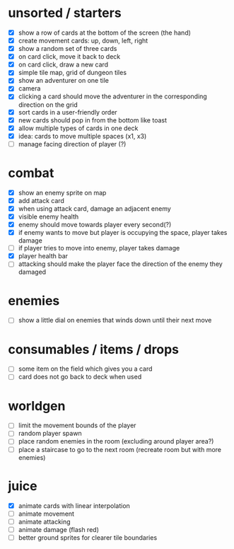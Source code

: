 # unsorted / starters

- [x] show a row of cards at the bottom of the screen (the hand)
- [x] create movement cards: up, down, left, right
- [x] show a random set of three cards
- [x] on card click, move it back to deck
- [x] on card click, draw a new card
- [x] simple tile map, grid of dungeon tiles
- [x] show an adventurer on one tile
- [x] camera
- [x] clicking a card should move the adventurer in the corresponding direction on the grid
- [x] sort cards in a user-friendly order
- [x] new cards should pop in from the bottom like toast
- [x] allow multiple types of cards in one deck
- [x] idea: cards to move multiple spaces (x1, x3)
- [ ] manage facing direction of player (?)

# combat

- [x] show an enemy sprite on map
- [x] add attack card
- [x] when using attack card, damage an adjacent enemy
- [x] visible enemy health
- [x] enemy should move towards player every second(?)
- [x] if enemy wants to move but player is occupying the space, player takes damage
- [ ] if player tries to move into enemy, player takes damage
- [x] player health bar
- [ ] attacking should make the player face the direction of the enemy they damaged

# enemies

- [ ] show a little dial on enemies that winds down until their next move

# consumables / items / drops

- [ ] some item on the field which gives you a card
- [ ] card does not go back to deck when used

# worldgen

- [ ] limit the movement bounds of the player
- [ ] random player spawn
- [ ] place random enemies in the room (excluding around player area?)
- [ ] place a staircase to go to the next room (recreate room but with more enemies)

# juice

- [x] animate cards with linear interpolation
- [ ] animate movement
- [ ] animate attacking
- [ ] animate damage (flash red)
- [ ] better ground sprites for clearer tile boundaries

